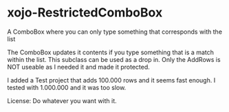 # xojo-RestrictedComboBox
A ComboBox where you can only type something that corresponds with the list

The ComboBox updates it contents if you type something that is a match within the list. This subclass can be used as a drop in. Only the AddRows is NOT useable as I needed it and made it protected.

I added a Test project that adds 100.000 rows and it seems fast enough. I tested with 1.000.000 and it was too slow.

License: Do whatever you want with it.
